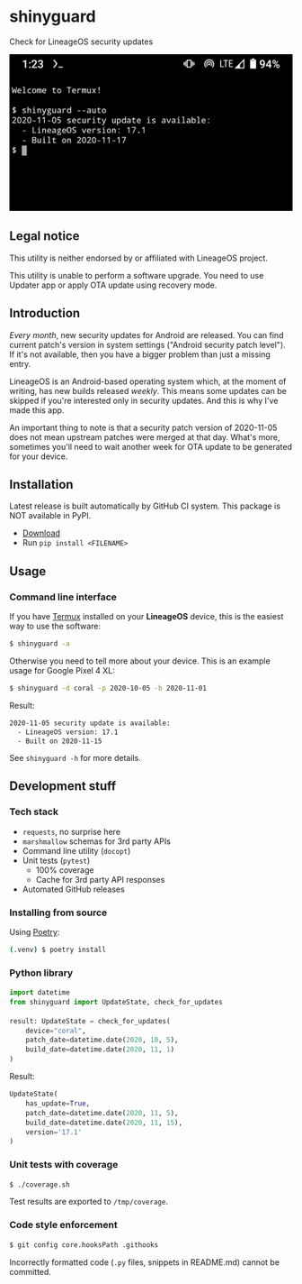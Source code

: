 # shinyguard

Check for LineageOS security updates

![Screenshot](assets/screenshot.png)

## Legal notice

This utility is neither endorsed by or affiliated with LineageOS project.

This utility is unable to perform a software upgrade. You need to use Updater app or apply OTA update using recovery mode.

## Introduction

*Every month*, new security updates for Android are released. You can find current patch's version in system settings ("Android security patch level"). If it's not available, then you have a bigger problem than just a missing entry.

LineageOS is an Android-based operating system which, at the moment of writing, has new builds released *weekly*. This means some updates can be skipped if you're interested only in security updates. And this is why I've made this app.

An important thing to note is that a security patch version of 2020-11-05 does not mean upstream patches were merged at that day. What's more, sometimes you'll need to wait another week for OTA update to be generated for your device.

## Installation

Latest release is built automatically by GitHub CI system. This package is NOT available in PyPI.

- [Download](https://github.com/shinycore/shinyguard/releases/latest)
- Run `pip install <FILENAME>`

## Usage

### Command line interface

If you have [Termux](https://termux.com) installed on your **LineageOS** device, this is the easiest way to use the software:

```bash
$ shinyguard -a
```

Otherwise you need to tell more about your device. This is an example usage for Google Pixel 4 XL:

```bash
$ shinyguard -d coral -p 2020-10-05 -b 2020-11-01
```

Result:

```
2020-11-05 security update is available:
  - LineageOS version: 17.1
  - Built on 2020-11-15
```

See `shinyguard -h` for more details.

## Development stuff

### Tech stack

- `requests`, no surprise here
- `marshmallow` schemas for 3rd party APIs
- Command line utility (`docopt`)
- Unit tests (`pytest`)
  - 100% coverage
  - Cache for 3rd party API responses
- Automated GitHub releases

### Installing from source

Using [Poetry](https://python-poetry.org):

```bash
(.venv) $ poetry install
```

### Python library

```python
import datetime
from shinyguard import UpdateState, check_for_updates

result: UpdateState = check_for_updates(
    device="coral",
    patch_date=datetime.date(2020, 10, 5),
    build_date=datetime.date(2020, 11, 1)
)
```

Result:

```python
UpdateState(
    has_update=True,
    patch_date=datetime.date(2020, 11, 5),
    build_date=datetime.date(2020, 11, 15),
    version='17.1'
)
```

### Unit tests with coverage

```bash
$ ./coverage.sh
```

Test results are exported to `/tmp/coverage`.

### Code style enforcement

```bash
$ git config core.hooksPath .githooks
```

Incorrectly formatted code (`.py` files, snippets in README.md) cannot be committed.
